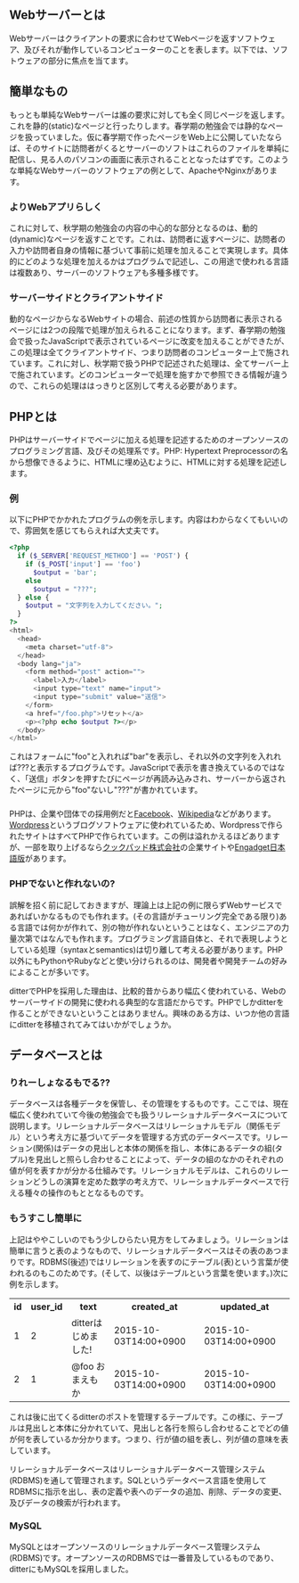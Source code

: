 ## Webサーバーとは
Webサーバーはクライアントの要求に合わせてWebページを返すソフトウェア、及びそれが動作しているコンピューターのことを表します。以下では、ソフトウェアの部分に焦点を当てます。  

## 簡単なもの
もっとも単純なWebサーバーは誰の要求に対しても全く同じページを返します。これを静的(static)なページと行ったりします。春学期の勉強会では静的なページを扱っていました。仮に春学期で作ったページをWeb上に公開していたならば、そのサイトに訪問者がくるとサーバーのソフトはこれらのファイルを単純に配信し、見る人のパソコンの画面に表示されることとなったはずです。このような単純なWebサーバーのソフトウェアの例として、ApacheやNginxがあります。  

### よりWebアプリらしく
これに対して、秋学期の勉強会の内容の中心的な部分となるのは、動的(dynamic)なページを返すことです。これは、訪問者に返すページに、訪問者の入力や訪問者自身の情報に基づいて事前に処理を加えることで実現します。具体的にどのような処理を加えるかはプログラムで記述し、この用途で使われる言語は複数あり、サーバーのソフトウェアも多種多様です。

### サーバーサイドとクライアントサイド
動的なページからなるWebサイトの場合、前述の性質から訪問者に表示されるページには2つの段階で処理が加えられることになります。まず、春学期の勉強会で扱ったJavaScriptで表示されているページに改変を加えることができたが、この処理は全てクライアントサイド、つまり訪問者のコンピューター上で施されています。これに対し、秋学期で扱うPHPで記述された処理は、全てサーバー上で施されています。どのコンピューターで処理を施すかで参照できる情報が違うので、これらの処理ははっきりと区別して考える必要があります。

## PHPとは
PHPはサーバーサイドでページに加える処理を記述するためのオープンソースのプログラミング言語、及びその処理系です。PHP: Hypertext Preprocessorの名から想像できるように、HTMLに埋め込むように、HTMLに対する処理を記述します。  

### 例
以下にPHPでかかれたプログラムの例を示します。内容はわからなくてもいいので、雰囲気を感じてもらえれば大丈夫です。  
```php
<?php
  if ($_SERVER['REQUEST_METHOD'] == 'POST') {
    if ($_POST['input'] == 'foo')
      $output = 'bar';
    else
      $output = "???";
  } else {
    $output = "文字列を入力してください。";
  }
?>
<html>
  <head>
    <meta charset="utf-8">
  </head>
  <body lang="ja">
    <form method="post" action="">
      <label>入力</label>
      <input type="text" name="input">
      <input type="submit" value="送信">
    </form>
    <a href="/foo.php">リセット</a>
    <p><?php echo $output ?></p>
  </body>
</html>
```
これはフォームに"foo"と入れれば"bar"を表示し、それ以外の文字列を入れれば???と表示するプログラムです。JavaScriptで表示を書き換えているのではなく、「送信」ボタンを押すたびにページが再読み込みされ、サーバーから返されたページに元から"foo"ないし"???"が書かれています。  

### 
PHPは、企業や団体での採用例だと[Facebook](https://www.facebook.com "Facebook")、[Wikipedia](https://ja.wikipedia.org/ "Wikipedia")などがあります。[Wordpress](https://ja.wordpress.org/ "Wordpress日本語")というブログソフトウェアに使われているため、Wordpressで作られたサイトはすべてPHPで作られています。この例は溢れかえるほどありますが、一部を取り上げるなら[クックパッド株式会社](https://info.cookpad.com/ "クックパッド株式会社")の企業サイトや[Engadget日本語版](http://japanese.engadget.com/ "Engadget日本語版")があります。

### PHPでないと作れないの?
誤解を招く前に記しておきますが、理論上は上記の例に限らずWebサービスであればいかなるものでも作れます。(その言語がチューリング完全である限り)ある言語では何かが作れて、別の物が作れないということはなく、エンジニアの力量次第ではなんでも作れます。プログラミング言語自体と、それで表現しようとしている処理（syntaxとsemantics)は切り離して考える必要があります。PHP以外にもPythonやRubyなどと使い分けられるのは、開発者や開発チームの好みによることが多いです。

ditterでPHPを採用した理由は、比較的昔からあり幅広く使われている、Webのサーバーサイドの開発に使われる典型的な言語だからです。PHPでしかditterを作ることができないということはありません。興味のある方は、いつか他の言語にditterを移植されてみてはいかがでしょうか。

## データベースとは
### りれーしょなるもでる??
データベースは各種データを保管し、その管理をするものです。ここでは、現在幅広く使われていて今後の勉強会でも扱うリレーショナルデータベースについて説明します。リレーショナルデータベースはリレーショナルモデル（関係モデル）という考え方に基づいてデータを管理する方式のデータベースです。リレーション(関係)はデータの見出しと本体の関係を指し、本体にあるデータの組(タプル)を見出しと照らし合わせることによって、データの組のなかのそれぞれの値が何を表すかが分かる仕組みです。リレーショナルモデルは、これらのリレーションどうしの演算を定めた数学の考え方で、リレーショナルデータベースで行える種々の操作のもととなるものです。

### もうすこし簡単に
上記はややこしいのでもう少しひらたい見方をしてみましょう。リレーションは簡単に言うと表のようなもので、リレーショナルデータベースはその表のあつまりです。RDBMS(後述)ではリレーションを表すのにテーブル(表)という言葉が使われるのもこのためです。(そして、以後はテーブルという言葉を使います。)次に例を示します。  
<table id="posts">
  <tr>
    <th>id</th>
		<th>user_id</th>
    <th>text</th>
    <th>created_at</th>
    <th>updated_at</th>
  </tr>
  <tr>
    <td>1</td>
    <td>2</td>
    <td>ditterはじめました!</td>
    <td>2015-10-03T14:00+0900</td>
    <td>2015-10-03T14:00+0900</td>
  </tr>
  <tr>
    <td>2</td>
    <td>1</td>
    <td>@foo おまえもか</td>
    <td>2015-10-03T14:00+0900</td>
    <td>2015-10-03T14:00+0900</td>
  </tr>
</table>
これは後に出てくるditterのポストを管理するテーブルです。この様に、テーブルは見出しと本体に分かれていて、見出しと各行を照らし合わせることでどの値が何を表しているか分かります。つまり、行が値の組を表し、列が値の意味を表しています。  

リレーショナルデータベースはリレーショナルデータベース管理システム(RDBMS)を通して管理されます。SQLというデータベース言語を使用してRDBMSに指示を出し、表の定義や表へのデータの追加、削除、データの変更、及びデータの検索が行われます。

### MySQL
MySQLとはオープンソースのリレーショナルデータベース管理システム(RDBMS)です。オープンソースのRDBMSでは一番普及しているものであり、ditterにもMySQLを採用しました。
